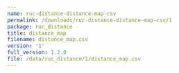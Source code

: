 ```yaml
---
name: ruc-distance-distance-map-csv
permalink: /downloads/ruc-distance-distance-map-csv/1
package: ruc_distance
title: distance_map
filename: distance_map.csv
version: '1'
full_version: 1.2.0
file: /data/ruc_distance/1/distance_map.csv
---
```

